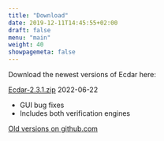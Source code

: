 ```yaml
---
title: "Download"
date: 2019-12-11T14:45:55+02:00
draft: false
menu: "main"
weight: 40
showpagemeta: false
---
```


Download the newest versions of Ecdar here:

[Ecdar-2.3.1.zip](https://github.com/Ecdar/ECDAR/releases/download/v2.3.1/ecdar-2.3.1.zip) 2022-06-22

* GUI bug fixes
* Includes both verification engines 

[Old versions on github.com](https://github.com/Ecdar/ECDAR/releases/)


